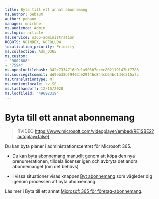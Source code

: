 ```yaml
---
title: Byta till ett annat abonnemang
ms.author: pebaum
author: pebaum
manager: mnirkhe
ms.audience: Admin
ms.topic: article
ms.service: o365-administration
ROBOTS: NOINDEX, NOFOLLOW
localization_priority: Priority
ms.collection: Adm_O365
ms.custom:
- "9002608"
- "7594"
ms.openlocfilehash: 342c7334716d9e1a905b7ecec862119147bf7786
ms.sourcegitcommit: dd9eb38bf9403de29f46c844cb64bc1d4c515afc
ms.translationtype: MT
ms.contentlocale: sv-SE
ms.lasthandoff: 12/15/2020
ms.locfileid: "49692319"
---
```

# <a name="switch-to-a-different-plan"></a>Byta till ett annat abonnemang

> [!VIDEO https://www.microsoft.com/videoplayer/embed/RE1SBE2?autoplay=false]

Du kan byta planer i administrationscentret för Microsoft 365.

- Du kan [byta abonnemang manuellt](https://docs.microsoft.com/microsoft-365/commerce/subscriptions/switch-plans-manually) genom att köpa den nya prenumerationen, tilldela licenser igen och avbryta det andra abonnemanget (om det behövs).

- I vissa situationer visas knappen [Byt abonnemang](https://docs.microsoft.com/microsoft-365/commerce/subscriptions/switch-to-a-different-plan#use-the-switch-plans-button) som vägleder dig igenom processen att byta abonnemang.

Läs mer i Byta till ett annat [Microsoft 365 för företag-abonnemang](https://docs.microsoft.com/microsoft-365/commerce/subscriptions/switch-to-a-different-plan).
